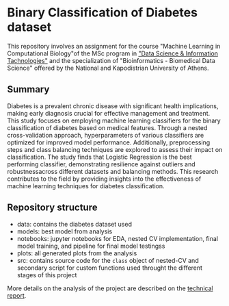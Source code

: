 # Binary Classification of Diabetes dataset
This repository involves an assignment for the course "Machine Learning in Computational Biology"of the MSc program in ["Data Science & Information Tachnologies"](https://dsit.di.uoa.gr) and the specialization of "Bioinformatics - Biomedical Data Science" offered by the National and Kapodistrian University of Athens.

## Summary
Diabetes is a prevalent chronic disease with significant health implications, making early diagnosis crucial for effective management and treatment.
This study focuses on employing machine learning classifiers for the binary classification of diabetes based on medical features.
Through a nested cross-validation approach, hyperparameters of various classifiers are optimized for improved model performance.
Additionally, preprocessing steps and class balancing techniques are explored to assess their impact on classification.
The study finds that Logistic Regression is the best performing classifier, demonstrating resilience against outliers and robustnessacross different datasets and balancing methods.
This research contributes to the field by providing insights into the effectiveness of machine learning techniques for diabetes classification.

## Repository structure
- data: contains the diabetes dataset used
- models: best model from analysis
- notebooks: jupyter notebooks for EDA, nested CV implementation, final model training, and pipeline for final model testingss
- plots: all generated plots from the analysis
- src: contains source code for the `class` object of nested-CV and secondary script for custom functions used throught the different stages of this project

More details on the analysis of the project are described on the [technical report](Glykeria_Spyrou_Report_MLCB_Assignment2.pdf).

